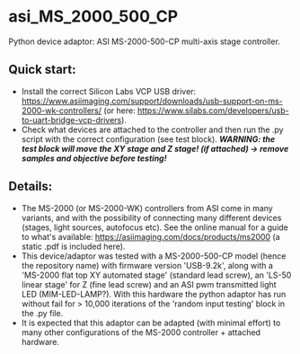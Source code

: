 # asi_MS_2000_500_CP
Python device adaptor: ASI MS-2000-500-CP multi-axis stage controller.
## Quick start:
- Install the correct Silicon Labs VCP USB driver: https://www.asiimaging.com/support/downloads/usb-support-on-ms-2000-wk-controllers/ (or here: https://www.silabs.com/developers/usb-to-uart-bridge-vcp-drivers).
- Check what devices are attached to the controller and then run the .py script with the correct configuration (see test block). ***WARNING: the test block will move the XY stage and Z stage! (if attached) -> remove samples and objective before testing!***
## Details:
- The MS-2000 (or MS-2000-WK) controllers from ASI come in many variants, and with the possibility of connecting many different devices (stages, light sources, autofocus etc). See the online manual for a guide to what's available: https://asiimaging.com/docs/products/ms2000 (a static .pdf is included here).
- This device/adaptor was tested with a MS-2000-500-CP model (hence the repository name) with firmware version 'USB-9.2k', along with a 'MS-2000 flat top XY automated stage' (standard lead screw), an 'LS-50 linear stage' for Z (fine lead screw) and an ASI pwm transmitted light LED (MIM-LED-LAMP?). With this hardware the python adaptor has run without fail for > 10,000 iterations of the 'random input testing' block in the .py file.
- It is expected that this adaptor can be adapted (with minimal effort) to many other configurations of the MS-2000 controller + attached hardware.
